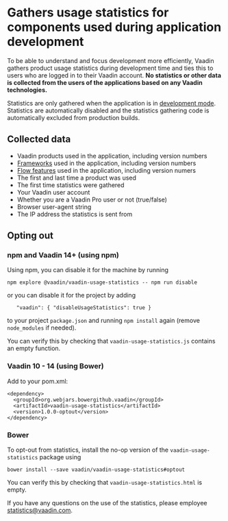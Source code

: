 # Gathers usage statistics for components used during application development

To be able to understand and focus development more efficiently, Vaadin gathers product usage statistics during development time and ties this to users who are logged in to their Vaadin account. **No statistics or other data is collected from the users of the applications based on any Vaadin technologies.**

Statistics are only gathered when the application is in [development mode](https://github.com/vaadin/vaadin-development-mode-detector). Statistics are automatically disabled and the statistics gathering code is automatically excluded from production builds.

## Collected data
* Vaadin products used in the application, including version numbers
* [Frameworks](src/vaadin-usage-statistics.js#L9) used in the application, including version numbers
* [Flow features](https://github.com/search?utf8=%E2%9C%93&q=org%3Avaadin+UsageStatistics.markAsUsed&type=Code) used in the application, including version numers
* The first and last time a product was used
* The first time statistics were gathered
* Your Vaadin user account
* Whether you are a Vaadin Pro user or not (true/false)
* Browser user-agent string
* The IP address the statistics is sent from

## Opting out

### npm and Vaadin 14+ (using npm)

Using npm, you can disable it for the machine by running
```
npm explore @vaadin/vaadin-usage-statistics -- npm run disable
```
or you can disable it for the project by adding
```
   "vaadin": { "disableUsageStatistics": true }
```
to your project `package.json` and running `npm install` again (remove `node_modules` if needed).

You can verify this by checking that `vaadin-usage-statistics.js` contains an empty function.

### Vaadin 10 - 14 (using Bower)

Add to your pom.xml:
```
<dependency>
  <groupId>org.webjars.bowergithub.vaadin</groupId>
  <artifactId>vaadin-usage-statistics</artifactId>
  <version>1.0.0-optout</version>
</dependency>
```

### Bower

To opt-out from statistics, install the no-op version of the `vaadin-usage-statistics` package using
```
bower install --save vaadin/vaadin-usage-statistics#optout
```
You can verify this by checking that `vaadin-usage-statistics.html` is empty.


If you have any questions on the use of the statistics, please employee statistics@vaadin.com.
